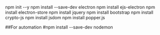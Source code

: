 npm init --y
npm install --save-dev electron
npm install ejs-electron
npm install electron-store
npm install jquery
npm install bootstrap
npm install crypto-js
npm install jsdom
npm install popper.js


##For automation
#npm install --save-dev nodemon